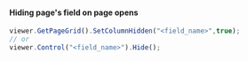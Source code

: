 #### Hiding page's field on page opens

```javascript
viewer.GetPageGrid().SetColumnHidden("<field_name>",true);
// or
viewer.Control("<field_name>").Hide();
```

